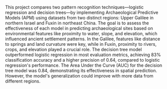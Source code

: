 This project compares two pattern recognition techniques—logistic regression and decision trees—by implementing Archaeological Predictive Models (APM) using datasets from two distinct regions: Upper Galilee in northern Israel and Fuxin in northeast China. The goal is to assess the effectiveness of each model in predicting archaeological sites based on environmental features like proximity to water, slope, and elevation, which influenced ancient settlement patterns. In the Galilee, features like distance to springs and land curvature were key, while in Fuxin, proximity to rivers, crops, and elevation played a crucial role. The decision tree model outperformed logistic regression in most evaluation metrics, achieving 83% classification accuracy and a higher precision of 0.64, compared to logistic regression's performance. The Area Under the Curve (AUC) for the decision tree model was 0.84, demonstrating its effectiveness in spatial prediction. However, the model's generalization could improve with more data from different regions.
